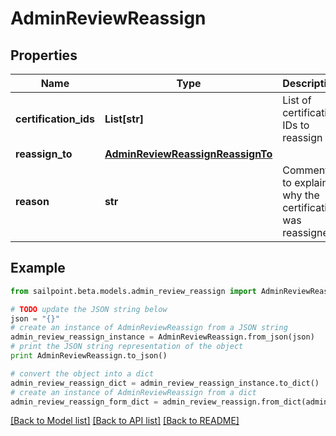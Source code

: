 # AdminReviewReassign


## Properties
Name | Type | Description | Notes
------------ | ------------- | ------------- | -------------
**certification_ids** | **List[str]** | List of certification IDs to reassign | [optional] 
**reassign_to** | [**AdminReviewReassignReassignTo**](AdminReviewReassignReassignTo.md) |  | [optional] 
**reason** | **str** | Comment to explain why the certification was reassigned | [optional] 

## Example

```python
from sailpoint.beta.models.admin_review_reassign import AdminReviewReassign

# TODO update the JSON string below
json = "{}"
# create an instance of AdminReviewReassign from a JSON string
admin_review_reassign_instance = AdminReviewReassign.from_json(json)
# print the JSON string representation of the object
print AdminReviewReassign.to_json()

# convert the object into a dict
admin_review_reassign_dict = admin_review_reassign_instance.to_dict()
# create an instance of AdminReviewReassign from a dict
admin_review_reassign_form_dict = admin_review_reassign.from_dict(admin_review_reassign_dict)
```
[[Back to Model list]](../README.md#documentation-for-models) [[Back to API list]](../README.md#documentation-for-api-endpoints) [[Back to README]](../README.md)


